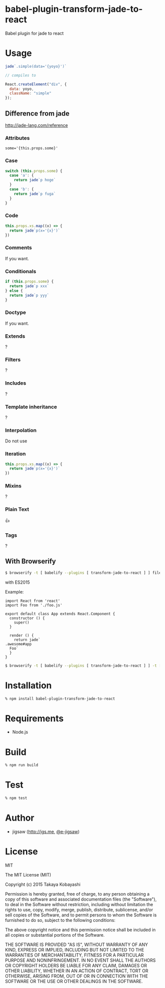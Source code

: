 babel-plugin-transform-jade-to-react
====================================

Babel plugin for jade to react

# Usage

```js
jade`.simple(data='{yoyo}')`

// compiles to

React.createElement("div", {
  data: yoyo,
  className: "simple"
});
```

## Difference from jade

http://jade-lang.com/reference

### Attributes

`some='{this.props.some}'`

### Case

```js
switch (this.props.some) {
  case 'a': {
    return jade`p hoge`
  }
  case 'b': {
    return jade`p fuga`
  }
}
```

### Code

```js
this.props.xs.map((x) => {
  return jade`p(x='{x}')`
})
```

### Comments

If you want.

### Conditionals

```js
if (this.props.some) {
  return jade`p xxx`
} else {
  return jade`p yyy`
}
```

### Doctype

If you want.

### Extends

?

### Filters

?

### Includes

?

### Template inheritance

?

### Interpolation

Do not use

### Iteration

```js
this.props.xs.map((x) => {
  return jade`p(x='{x}')`
})
```

### Mixins

?

### Plain Text

:+1:

### Tags

?

## With Browserify

```sh
$ browserify -t [ babelify --plugins [ transform-jade-to-react ] ] file
```

with ES2015

Example:

```
import React from 'react'
import Foo from './foo.js'

export default class App extends React.Component {
  constructor () {
    super()
  }

  render () {
    return jade`
.awesome#app
  Foo`
  }
}
```

```sh
$ browserify -t [ babelify --plugins [ transform-jade-to-react ] ] -t [ babelify --presets [ es2015 ] ] file
```

# Installation

```sh
% npm install babel-plugin-transform-jade-to-react
```

# Requirements

* Node.js

# Build

```sh
% npm run build
```

# Test

```sh
% npm test
```

# Author

* jigsaw (http://jgs.me, [@e-jigsaw](http://github.com/e-jigsaw))

# License

MIT

The MIT License (MIT)

Copyright (c) 2015 Takaya Kobayashi

Permission is hereby granted, free of charge, to any person obtaining a copy of this software and associated documentation files (the "Software"), to deal in the Software without restriction, including without limitation the rights to use, copy, modify, merge, publish, distribute, sublicense, and/or sell copies of the Software, and to permit persons to whom the Software is furnished to do so, subject to the following conditions:

The above copyright notice and this permission notice shall be included in all copies or substantial portions of the Software.

THE SOFTWARE IS PROVIDED "AS IS", WITHOUT WARRANTY OF ANY KIND, EXPRESS OR IMPLIED, INCLUDING BUT NOT LIMITED TO THE WARRANTIES OF MERCHANTABILITY, FITNESS FOR A PARTICULAR PURPOSE AND NONINFRINGEMENT. IN NO EVENT SHALL THE AUTHORS OR COPYRIGHT HOLDERS BE LIABLE FOR ANY CLAIM, DAMAGES OR OTHER LIABILITY, WHETHER IN AN ACTION OF CONTRACT, TORT OR OTHERWISE, ARISING FROM, OUT OF OR IN CONNECTION WITH THE SOFTWARE OR THE USE OR OTHER DEALINGS IN THE SOFTWARE.
